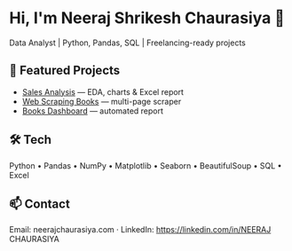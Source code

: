 # Hi, I'm Neeraj Shrikesh Chaurasiya 👋
Data Analyst | Python, Pandas, SQL | Freelancing-ready projects

## 🔭 Featured Projects
- [Sales Analysis](https://github.com/Neeraj-Chaurasiya/sales-analysis) — EDA, charts & Excel report
- [Web Scraping Books](https://github.com/Neeraj-Chaurasiya/web-scraping-books) — multi-page scraper
- [Books Dashboard](https://github.com/Neeraj-Chaurasiya/books-dashboard) — automated report

## 🛠 Tech
Python • Pandas • NumPy • Matplotlib • Seaborn • BeautifulSoup • SQL • Excel

## 📫 Contact
Email: neerajchaurasiya.com · LinkedIn: https://linkedin.com/in/NEERAJ CHAURASIYA

